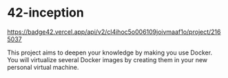 # 42-inception

https://badge42.vercel.app/api/v2/cl4ihoc5o006109joivmaaf1o/project/2165037

This project aims to deepen your knowledge by making you use Docker. You will virtualize several Docker images by creating them in your new personal virtual machine.
